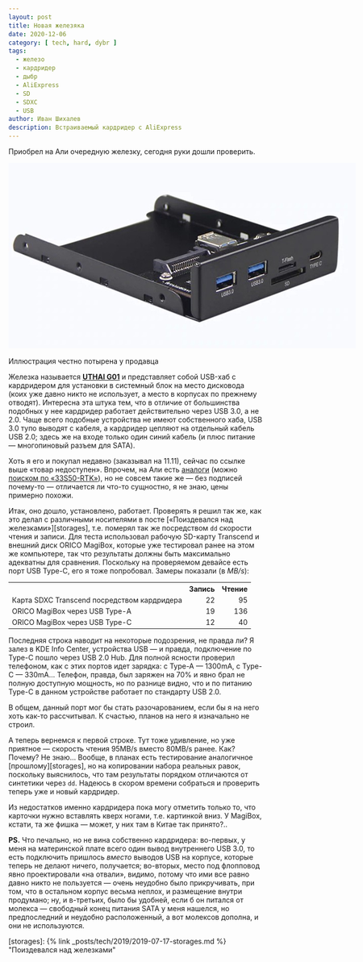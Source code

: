 ```yaml
---
layout: post
title: Новая железяка
date: 2020-12-06
category: [ tech, hard, dybr ]
tags:
  - железо
  - кардридер
  - дыбр
  - AliExpress
  - SD
  - SDXC
  - USB
author: Иван Шихалев
description: Встраиваемый кардридер с AliExpress
---
```

Приобрел на Али очередную железку, сегодня руки дошли проверить.

<div class="center-box" style="width: 689px;">
<img src="/assets/img/2020-12/cardreader.jpg" alt="Кардридер">
<p class="caption">Иллюстрация честно потырена у продавца</p>
</div>

Железка называется **[UTHAI G01][ref-device]** и представляет собой USB-хаб с кардридером
для установки в системный блок на место дисковода (коих уже давно никто не использует,
а место в корпусах по прежнему отводят). Интересна эта штука тем, что в отличие от большинства
подобных у нее кардридер работает действительно через USB 3.0, а не 2.0. Чаще всего подобные
устройства не имеют собственного хаба, USB 3.0 тупо выводят с кабеля, а кардридер цепляют
на отдельный кабель USB 2.0; здесь же на входе только один синий кабель (и плюс питание —
многопиновый разъем для SATA).

<!--more-->

Хоть я его и покупал недавно (заказывал на 11.11), сейчас по ссылке выше «товар недоступен».
Впрочем, на Али есть [аналоги][ref-analogs] (можно [поиском по «33S50-RTK»][ref-search]),
но не совсем такие же — без подписей почему-то — отличается ли что-то сущностно, я не знаю,
цены примерно похожи.

Итак, оно дошло, установлено, работает. Проверять я решил так же, как это делал с различными
носителями в посте [«Поиздевался над железками»][storages], т.е. померял так же посредством `dd` скорости
чтения и записи. Для теста использовал рабочую SD-карту Transcend и внешний диск ORICO MagiBox,
которые уже тестировал ранее на этом же компьютере, так что результаты должны быть максимально
адекватны для сравнения. Поскольку на проверяемом девайсе есть порт USB Type-C, его я тоже
попробовал. Замеры показали (в *MB/s*):

<div class="center-box">
<table align="center">
  <tr>
  <th></th>
    <th align="right">Запись</th>
    <th align="right">Чтение</th>
  </tr>
  <tr>
    <td>Карта SDXC Transcend посредством кардридера</td>
    <td align="right">22</td>
    <td align="right">95</td>
  </tr>
  <tr>
    <td>ORICO MagiBox через USB Type-A</td>
    <td align="right">19</td>
    <td align="right">136</td>
  </tr>
  <tr>
    <td>ORICO MagiBox через USB Type-C</td>
    <td align="right">12</td>
    <td align="right">40</td>
  </tr>
</table></div>

Последняя строка наводит на некоторые подозрения, не правда ли? Я залез в KDE Info Center,
устройства USB — и правда, подключение по Type-C пошло через USB 2.0 Hub. Для полной ясности
проверил телефоном, как с этих портов идет зарядка: с Type-A — 1300mA, с Type-C — 330mA...
Телефон, правда, был заряжен на 70% и явно брал не полную доступную мощность, но по разнице
видно, что и по питанию Type-C в данном устройстве работает по стандарту USB 2.0.

В общем, данный порт мог бы стать разочарованием, если бы я на него хоть как-то рассчитывал.
К счастью, планов на него я изначально не строил.

А теперь вернемся к первой строке. Тут тоже удивление, но уже приятное — скорость чтения 95MB/s
вместо 80MB/s ранее. Как? Почему? Не знаю... Вообще, в планах есть тестирование аналогичное [прошлому][storages],
но на копировании набора реальных равок, поскольку выяснилось, что там результаты порядком отличаются
от синтетики через `dd`. Надеюсь в скором времени собраться и проверить теперь уже и новый кардридер.

Из недостатков именно кардридера пока могу отметить только то, что карточки нужно вставлять кверх ногами,
т.е. картинкой вниз. У MagiBox, кстати, та же фишка — может, у них там в Китае так принято?..

**PS.** Что печально, но не вина собственно кардридера: во-первых, у меня на материнской плате всего один
вывод внутреннего USB 3.0, то есть подключить пришлось *вместо* выводов USB на корпусе, которые теперь
не делают ничего, получается; во-вторых, место под флопповод явно проектировали «на отвали», видимо,
потому что ими все равно давно никто не пользуется — очень неудобно было прикручивать, при том, что
в остальном корпус весьма неплох, и размещение внутри продумано; ну, и в-третьих, было бы удобней, если б
он питался от молекса — свободный конец питания SATA у меня нашелся, но предпоследний и неудобно
расположенный, а вот молексов дополна, и они не используются.


[ref-device]: http://ali.pub/5cv86n "Ссылка на товар"
[ref-analogs]: http://ali.pub/5cv8ud "Ссылка на аналогичный товар"
[ref-search]: http://ali.pub/5cv90l "Ссылка на поиск аналогов"

[storages]: {% link _posts/tech/2019/2019-07-17-storages.md %} "Поиздевался над железками"
